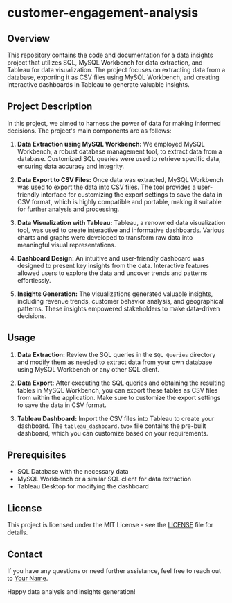 # customer-engagement-analysis

## Overview

This repository contains the code and documentation for a data insights project that utilizes SQL, MySQL Workbench for data extraction, and Tableau for data visualization. The project focuses on extracting data from a database, exporting it as CSV files using MySQL Workbench, and creating interactive dashboards in Tableau to generate valuable insights.

## Project Description

In this project, we aimed to harness the power of data for making informed decisions. The project's main components are as follows:

1. **Data Extraction using MySQL Workbench:** We employed MySQL Workbench, a robust database management tool, to extract data from a database. Customized SQL queries were used to retrieve specific data, ensuring data accuracy and integrity.

2. **Data Export to CSV Files:** Once data was extracted, MySQL Workbench was used to export the data into CSV files. The tool provides a user-friendly interface for customizing the export settings to save the data in CSV format, which is highly compatible and portable, making it suitable for further analysis and processing.

3. **Data Visualization with Tableau:** Tableau, a renowned data visualization tool, was used to create interactive and informative dashboards. Various charts and graphs were developed to transform raw data into meaningful visual representations.

4. **Dashboard Design:** An intuitive and user-friendly dashboard was designed to present key insights from the data. Interactive features allowed users to explore the data and uncover trends and patterns effortlessly.

5. **Insights Generation:** The visualizations generated valuable insights, including revenue trends, customer behavior analysis, and geographical patterns. These insights empowered stakeholders to make data-driven decisions.

## Usage

1. **Data Extraction:** Review the SQL queries in the `SQL Queries` directory and modify them as needed to extract data from your own database using MySQL Workbench or any other SQL client.

2. **Data Export:** After executing the SQL queries and obtaining the resulting tables in MySQL Workbench, you can export these tables as CSV files from within the application. Make sure to customize the export settings to save the data in CSV format.

3. **Tableau Dashboard:** Import the CSV files into Tableau to create your dashboard. The `tableau_dashboard.twbx` file contains the pre-built dashboard, which you can customize based on your requirements.

## Prerequisites

- SQL Database with the necessary data
- MySQL Workbench or a similar SQL client for data extraction
- Tableau Desktop for modifying the dashboard

## License

This project is licensed under the MIT License - see the [LICENSE](LICENSE) file for details.

## Contact

If you have any questions or need further assistance, feel free to reach out to [Your Name](mailto:youremail@example.com).

Happy data analysis and insights generation!

